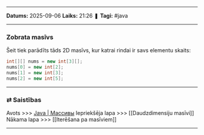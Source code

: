 ___

**Datums:** 2025-09-06
**Laiks:** 21:26
❚ **Tagi:** #java 

---
### Zobrata masīvs

Šeit tiek parādīts tāds 2D masīvs, kur katrai rindai ir savs elementu skaits:

```java
int[][] nums = new int[3][];
nums[0] = new int[2];
nums[1] = new int[3];
nums[2] = new int[5];
```

---
### ⇄ Saistības

Avots >>> [Java \| Массивы](https://metanit.com/java/tutorial/2.4.php)
Iepriekšēja lapa >>> [[Daudzdimensiju masīvi]]
Nākama lapa >>> [[Iterēšana pa masīviem]]

---